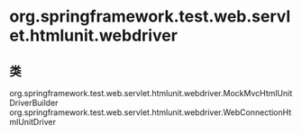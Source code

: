 # org.springframework.test.web.servlet.htmlunit.webdriver

## 类

org.springframework.test.web.servlet.htmlunit.webdriver.MockMvcHtmlUnitDriverBuilder
org.springframework.test.web.servlet.htmlunit.webdriver.WebConnectionHtmlUnitDriver




